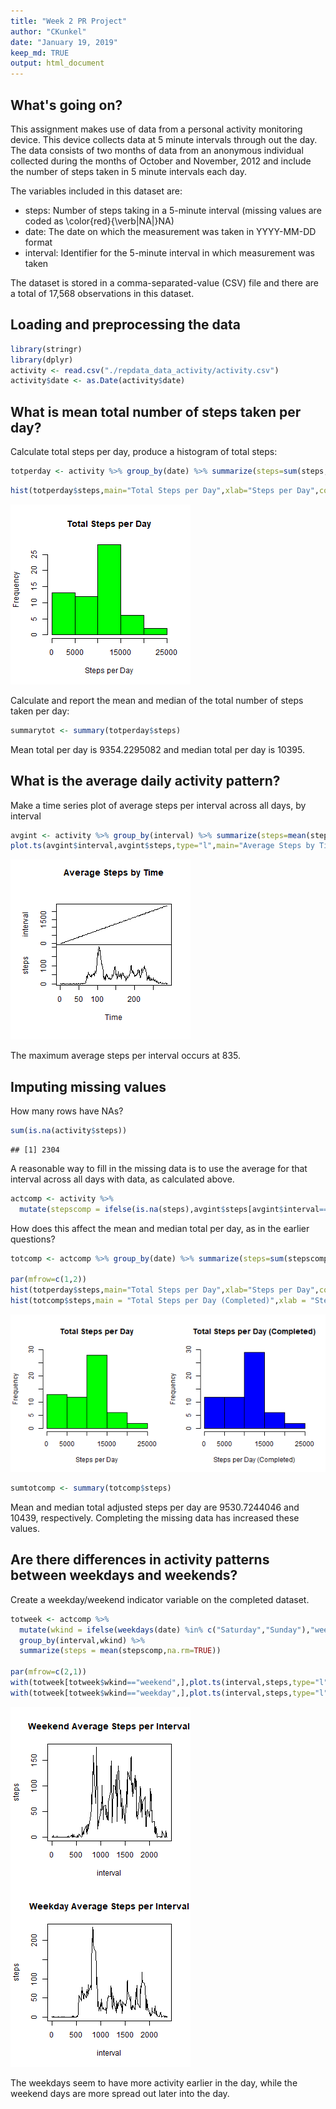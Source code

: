 ```yaml
---
title: "Week 2 PR Project"
author: "CKunkel"
date: "January 19, 2019"
keep_md: TRUE
output: html_document
---
```




## What's going on?

This assignment makes use of data from a personal activity monitoring device. This device collects data at 5 minute intervals through out the day. The data consists of two months of data from an anonymous individual collected during the months of October and November, 2012 and include the number of steps taken in 5 minute intervals each day.

The variables included in this dataset are:

- steps: Number of steps taking in a 5-minute interval (missing values are coded as \color{red}{\verb|NA|}NA)
- date: The date on which the measurement was taken in YYYY-MM-DD format
- interval: Identifier for the 5-minute interval in which measurement was taken

The dataset is stored in a comma-separated-value (CSV) file and there are a total of 17,568 observations in this dataset.

## Loading and preprocessing the data


```r
library(stringr)
library(dplyr)
activity <- read.csv("./repdata_data_activity/activity.csv")
activity$date <- as.Date(activity$date)
```

## What is mean total number of steps taken per day?

Calculate total steps per day, produce a histogram of total steps:


```r
totperday <- activity %>% group_by(date) %>% summarize(steps=sum(steps,na.rm=TRUE))
```


```r
hist(totperday$steps,main="Total Steps per Day",xlab="Steps per Day",col="green")
```

![plot of chunk unnamed-chunk-3](figure/unnamed-chunk-3-1.png)

Calculate and report the mean and median of the total number of steps taken per day:


```r
summarytot <- summary(totperday$steps)
```

Mean total per day is 9354.2295082 and median total per day is 10395.

## What is the average daily activity pattern?

Make a time series plot of average steps per interval across all days, by interval


```r
avgint <- activity %>% group_by(interval) %>% summarize(steps=mean(steps,na.rm=TRUE))
plot.ts(avgint$interval,avgint$steps,type="l",main="Average Steps by Time")
```

![plot of chunk unnamed-chunk-5](figure/unnamed-chunk-5-1.png)

The maximum average steps per interval occurs at 835.

## Imputing missing values

How many rows have NAs?


```r
sum(is.na(activity$steps))
```

```
## [1] 2304
```

A reasonable way to fill in the missing data is to use the average for that interval across all days with data, as calculated above.


```r
actcomp <- activity %>% 
  mutate(stepscomp = ifelse(is.na(steps),avgint$steps[avgint$interval==interval],steps))
```

How does this affect the mean and median total per day, as in the earlier questions?


```r
totcomp <- actcomp %>% group_by(date) %>% summarize(steps=sum(stepscomp,na.rm=TRUE))

par(mfrow=c(1,2))
hist(totperday$steps,main="Total Steps per Day",xlab="Steps per Day",col="green",ylim=c(0,30))
hist(totcomp$steps,main = "Total Steps per Day (Completed)",xlab = "Steps per Day (Completed)",col="blue",ylim=c(0,30))
```

![plot of chunk unnamed-chunk-8](figure/unnamed-chunk-8-1.png)

```r
sumtotcomp <- summary(totcomp$steps)
```

Mean and median total adjusted steps per day are 9530.7244046 and 10439, respectively. Completing the missing data has increased these values.

## Are there differences in activity patterns between weekdays and weekends?

Create a weekday/weekend indicator variable on the completed dataset.


```r
totweek <- actcomp %>%
  mutate(wkind = ifelse(weekdays(date) %in% c("Saturday","Sunday"),"weekend","weekday")) %>%
  group_by(interval,wkind) %>%
  summarize(steps = mean(stepscomp,na.rm=TRUE))

par(mfrow=c(2,1))
with(totweek[totweek$wkind=="weekend",],plot.ts(interval,steps,type="l",main="Weekend Average Steps per Interval"))
with(totweek[totweek$wkind=="weekday",],plot.ts(interval,steps,type="l",main="Weekday Average Steps per Interval"))
```

![plot of chunk unnamed-chunk-9](figure/unnamed-chunk-9-1.png)

The weekdays seem to have more activity earlier in the day, while the weekend days are more spread out later into the day.

